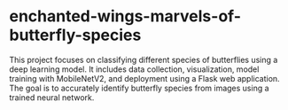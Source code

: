 # enchanted-wings-marvels-of-butterfly-species
This project focuses on classifying different species of butterflies using a deep learning model. It includes data collection, visualization, model training with MobileNetV2, and deployment using a Flask web application. The goal is to accurately identify butterfly species from images using a trained neural network.
